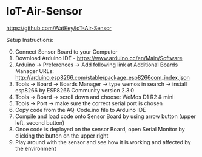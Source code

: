 # IoT-Air-Sensor

https://github.com/WatKey/IoT-Air-Sensor

Setup Instructions:

0. Connect Sensor Board to your Computer
1. Download Arduino IDE - https://www.arduino.cc/en/Main/Software
2. Arduino -> Preferences -> Add following link at Additional Boards Manager URLs: http://arduino.esp8266.com/stable/package_esp8266com_index.json
3. Tools -> Board -> Boards Manager -> type wemos in search -> install esp8266 by ESP8266 Community version 2.3.0
4. Tools -> Board -> scroll down and choose: WeMos D1 R2 & mini
5. Tools -> Port -> make sure the correct serial port is chosen
6. Copy code from the AQ-Code.ino file to Arduino IDE
7. Compile and load code onto Sensor Board by using arrow button (upper left, second button)
8. Once code is deployed on the sensor Board, open Serial Monitor by clicking the button on the upper right
9. Play around with the sensor and see how it is working and affected by the environment
